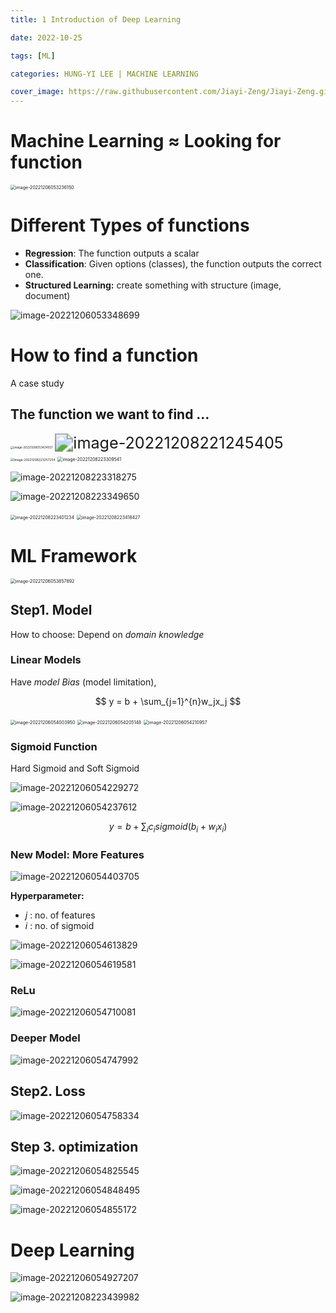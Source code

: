 ```yaml
---
title: 1 Introduction of Deep Learning

date: 2022-10-25

tags: [ML]

categories: HUNG-YI LEE | MACHINE LEARNING

cover_image: https://raw.githubusercontent.com/Jiayi-Zeng/Jiayi-Zeng.github.io/pic/img/202303081247%20(2).png
---
```


# **Machine Learning ≈ Looking for function**

<img src="https://raw.githubusercontent.com/Jiayi-Zeng/Jiayi-Zeng.github.io/pic/img/image-20221206053236150.png" alt="image-20221206053236150" style="zoom:50%;" class="center" />

# **Different Types of functions**

- **Regression**: The function outputs a scalar
- **Classification**: Given options (classes), the function outputs the correct one.
- **Structured Learning:** create something with structure (image, document)

![image-20221206053348699](https://raw.githubusercontent.com/Jiayi-Zeng/Jiayi-Zeng.github.io/pic/img/image-20221206053348699.png)

# **How to find a function**

A case study

## The function we want to find …

<img src="https://raw.githubusercontent.com/Jiayi-Zeng/Jiayi-Zeng.github.io/pic/img/image-20221206053424557.png" alt="image-20221206053424557" style="zoom: 33%;" class="center"/>

<img src="https://raw.githubusercontent.com/Jiayi-Zeng/Jiayi-Zeng.github.io/pic/img/image-20221208221245405.png" alt="image-20221208221245405" style="zoom:180%;" class="center"/>

<img src="https://raw.githubusercontent.com/Jiayi-Zeng/Jiayi-Zeng.github.io/pic/img/image-20221208223257254.png" alt="image-20221208223257254" style="zoom:35%;"/>

<img src="https://raw.githubusercontent.com/Jiayi-Zeng/Jiayi-Zeng.github.io/pic/img/image-20221208223309541.png" alt="image-20221208223309541" style="zoom:50%;" />

![image-20221208223318275](https://raw.githubusercontent.com/Jiayi-Zeng/Jiayi-Zeng.github.io/pic/img/image-20221208223318275.png)

![image-20221208223349650](https://raw.githubusercontent.com/Jiayi-Zeng/Jiayi-Zeng.github.io/pic/img/image-20221208223349650.png)

<img src="https://raw.githubusercontent.com/Jiayi-Zeng/Jiayi-Zeng.github.io/pic/img/image-20221208223401234.png" alt="image-20221208223401234" style="zoom:50%;" />

<img src="https://raw.githubusercontent.com/Jiayi-Zeng/Jiayi-Zeng.github.io/pic/img/image-20221208223418427.png" alt="image-20221208223418427" style="zoom:50%;" />

# **ML Framework**

<img src="https://raw.githubusercontent.com/Jiayi-Zeng/Jiayi-Zeng.github.io/pic/img/image-20221206053857892.png" alt="image-20221206053857892" style="zoom:50%;" class="center"/>

## Step1. Model

How to choose: Depend on *domain knowledge*

### Linear Models

Have *model Bias* (model limitation), 

$$
y = b + \sum_{j=1}^{n}w_jx_j
$$

<img src="https://raw.githubusercontent.com/Jiayi-Zeng/Jiayi-Zeng.github.io/pic/img/image-20221206054003950.png" alt="image-20221206054003950" style="zoom:50%;" class="center"/>

<img src="https://raw.githubusercontent.com/Jiayi-Zeng/Jiayi-Zeng.github.io/pic/img/image-20221206054205148.png" alt="image-20221206054205148" style="zoom:50%;" class="center"/>

<img src="https://raw.githubusercontent.com/Jiayi-Zeng/Jiayi-Zeng.github.io/pic/img/image-20221206054210957.png" alt="image-20221206054210957" style="zoom:50%;" class="center"/>

### Sigmoid Function

Hard Sigmoid and Soft Sigmoid

![image-20221206054229272](https://raw.githubusercontent.com/Jiayi-Zeng/Jiayi-Zeng.github.io/pic/img/image-20221206054229272.png)

![image-20221206054237612](https://raw.githubusercontent.com/Jiayi-Zeng/Jiayi-Zeng.github.io/pic/img/image-20221206054237612.png)

$$
y=b+\sum_{i}c_isigmoid(b_i+w_ix_i)
$$

### New Model: More Features

![image-20221206054403705](https://raw.githubusercontent.com/Jiayi-Zeng/Jiayi-Zeng.github.io/pic/img/image-20221206054403705.png)

**Hyperparameter:** 

* $j$ : no. of features
* $i$ : no. of sigmoid

![image-20221206054613829](https://raw.githubusercontent.com/Jiayi-Zeng/Jiayi-Zeng.github.io/pic/img/image-20221206054613829.png)

![image-20221206054619581](https://raw.githubusercontent.com/Jiayi-Zeng/Jiayi-Zeng.github.io/pic/img/image-20221206054619581.png)

### ReLu

![image-20221206054710081](https://raw.githubusercontent.com/Jiayi-Zeng/Jiayi-Zeng.github.io/pic/img/image-20221206054710081.png)

### Deeper Model

![image-20221206054747992](https://raw.githubusercontent.com/Jiayi-Zeng/Jiayi-Zeng.github.io/pic/img/image-20221206054747992.png)

## Step2. Loss

![image-20221206054758334](https://raw.githubusercontent.com/Jiayi-Zeng/Jiayi-Zeng.github.io/pic/img/image-20221206054758334.png)

## Step 3. optimization

![image-20221206054825545](https://raw.githubusercontent.com/Jiayi-Zeng/Jiayi-Zeng.github.io/pic/img/image-20221206054825545.png)

![image-20221206054848495](https://raw.githubusercontent.com/Jiayi-Zeng/Jiayi-Zeng.github.io/pic/img/image-20221206054848495.png)

![image-20221206054855172](https://raw.githubusercontent.com/Jiayi-Zeng/Jiayi-Zeng.github.io/pic/img/image-20221206054855172.png)

# **Deep Learning**

![image-20221206054927207](https://raw.githubusercontent.com/Jiayi-Zeng/Jiayi-Zeng.github.io/pic/img/image-20221206054927207.png)

![image-20221208223439982](https://raw.githubusercontent.com/Jiayi-Zeng/Jiayi-Zeng.github.io/pic/img/image-20221208223439982.png)



